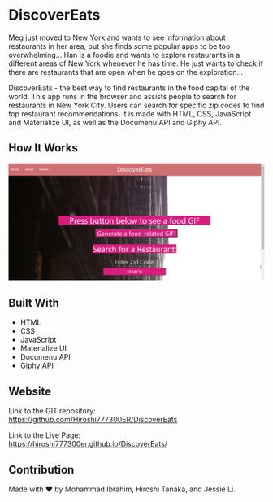 # DiscoverEats
Meg just moved to New York and wants to see information about restaurants in her area, but she finds some popular apps to be too overwhelming...
Han is a foodie and wants to explore restaurants in a different areas of New York whenever he has time. He just wants to check if there are restaurants that are open when he goes on the exploration...

DiscoverEats - the best way to find restaurants in the food capital of the world.
This app runs in the browser and assists people to search for restaurants in New York City.
Users can search for specific zip codes to find top restaurant recommendations. 
It is made with HTML, CSS, JavaScript and Materialize UI, as well as the Documenu API and Giphy API.

## How It Works 

![DiscoverEats App ScreenShot](assets/images/discovereats.png)

## Built With
* HTML
* CSS
* JavaScript
* Materialize UI
* Documenu API
* Giphy API

## Website
Link to the GIT repository: <br>
https://github.com/Hiroshi777300ER/DiscoverEats

Link to the Live Page: <br>
https://hiroshi777300er.github.io/DiscoverEats/

## Contribution
Made with ❤️ by Mohammad Ibrahim, Hiroshi Tanaka, and Jessie Li.

